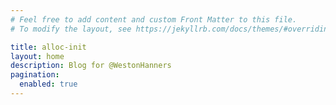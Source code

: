 ```yaml
---
# Feel free to add content and custom Front Matter to this file.
# To modify the layout, see https://jekyllrb.com/docs/themes/#overriding-theme-defaults

title: alloc-init
layout: home
description: Blog for @WestonHanners
pagination: 
  enabled: true
---
```

